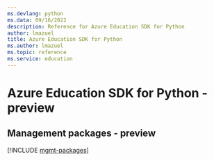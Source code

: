 ```yaml
---
ms.devlang: python
ms.data: 09/16/2022
description: Reference for Azure Education SDK for Python
author: lmazuel
title: Azure Education SDK for Python
ms.author: lmazuel
ms.topic: reference
ms.service: education
---
```

# Azure Education SDK for Python - preview

## Management packages - preview
[!INCLUDE [mgmt-packages](education-mgmt-index.md)]